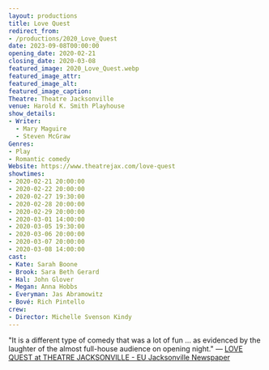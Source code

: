 ```yaml
---
layout: productions
title: Love Quest
redirect_from:
- /productions/2020_Love_Quest
date: 2023-09-08T00:00:00
opening_date: 2020-02-21
closing_date: 2020-03-08
featured_image: 2020_Love_Quest.webp
featured_image_attr:
featured_image_alt:
featured_image_caption:
Theatre: Theatre Jacksonville
venue: Harold K. Smith Playhouse
show_details:
- Writer: 
  - Mary Maguire
  - Steven McGraw
Genres: 
- Play
- Romantic comedy
Website: https://www.theatrejax.com/love-quest
showtimes:
- 2020-02-21 20:00:00
- 2020-02-22 20:00:00
- 2020-02-27 19:30:00
- 2020-02-28 20:00:00
- 2020-02-29 20:00:00
- 2020-03-01 14:00:00
- 2020-03-05 19:30:00
- 2020-03-06 20:00:00
- 2020-03-07 20:00:00
- 2020-03-08 14:00:00
cast:
- Kate: Sarah Boone
- Brook: Sara Beth Gerard
- Hal: John Glover
- Megan: Anna Hobbs
- Everyman: Jas Abramowitz
- Bové: Rich Pintello
crew:
- Director: Michelle Svenson Kindy
---
```

"It is a different type of comedy that was a lot of fun ... as evidenced by the laughter of the almost full-house audience on opening night." — [LOVE QUEST at THEATRE JACKSONVILLE - EU Jacksonville Newspaper](https://eujacksonville.com/2020/02/27/love-quest-at-theatre-jacksonville/)
